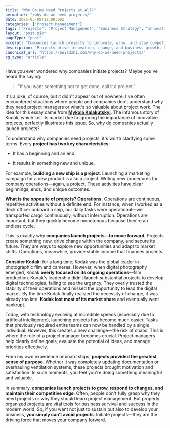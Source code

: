 ```yaml
---
title: "Why Do We Need Projects at All?"
permalink: "/why-do-we-need-projects/"
date: 2025-03-09T12:00:00Z
categories: ["Project Management"]
tags: ["Projects", "Project Management", "Business Strategy", "Innovation"]
layout: "post.njk"
pageType: "post"
excerpt: "Companies launch projects to innovate, grow, and stay competitive. But why do they often fail to recognize their value? Let's break it down."
description: "Projects drive innovation, change, and business growth. Discover why companies need projects, how they differ from operations, and what happens when they are ignored."
canonical_url: "https://buiadzhi.com/why-do-we-need-projects/"
og_type: "article"
---
```



Have you ever wondered why companies initiate projects? Maybe you've heard the saying: 

> "If you want something not to get done, call it a project."

It's a joke, of course, but it didn't appear out of nowhere. I've often encountered situations where people and companies don't understand why they need project managers or what's so valuable about project work. The idea for this essay came from **[Mykola Kalakutskyi](https://www.linkedin.com/in/hanizex/)**. The infamous story of Kodak, which lost its market due to ignoring the importance of innovative projects, perfectly illustrates this issue. So, why do companies actually launch projects?

To understand why companies need projects, it's worth clarifying some terms. Every **project has two key characteristics**:

  

- It has a beginning and an end.

- It results in something new and unique.

  

For example, **building a new ship is a project**. Launching a marketing campaign for a new product is also a project. Writing new procedures for company operations—again, a project. These activities have clear beginnings, ends, and unique outcomes.

  

**What is the opposite of projects? Operations.** Operations are continuous, repetitive activities without a definite end. For instance, when I worked as a deck officer onboard a ship, our daily tasks were operational—we transported cargo continuously, without interruption. Operations are important, but they quickly become monotonous because they're an endless cycle.

  

This is exactly why **companies launch projects—to move forward**. Projects create something new, drive change within the company, and secure its future. They are ways to explore new opportunities and adapt to market shifts. Operations, meanwhile, provide stable income that finances projects.

  

**Consider Kodak**: for a long time, Kodak was the global leader in photographic film and cameras. However, when digital photography emerged, Kodak **overly focused on its ongoing operations**—film production. Kodak's leadership didn’t launch substantial projects to develop digital technologies, failing to see the urgency. They overly trusted the stability of their operations and missed the opportunity to lead the digital market. By the time Kodak finally realized the necessity of change, it was already too late. **Kodak lost most of its market share** and eventually went bankrupt.

  

Today, with technology evolving at incredible speeds (especially due to artificial intelligence), launching projects has become much easier. Tasks that previously required entire teams can now be handled by a single individual. However, this creates a new challenge—the risk of chaos. This is where the role of a project manager becomes crucial. Project managers help clearly define goals, evaluate the potential of ideas, and manage priorities effectively.

From my own experience onboard ships, **projects provided the greatest sense of purpose**. Whether it was completely updating documentation or overhauling ventilation systems, these projects brought motivation and satisfaction. In such moments, you feel you're doing something meaningful and valuable.

In summary, **companies launch projects to grow, respond to changes, and maintain their competitive edge**. Often, people don't fully grasp why they need projects or why they should learn project management. But properly organized projects are vital tools for business survival and success in the modern world. So, if you want not just to sustain but also to develop your business, **you simply can’t avoid projects**. Initiate projects—they are the driving force that moves your company forward.